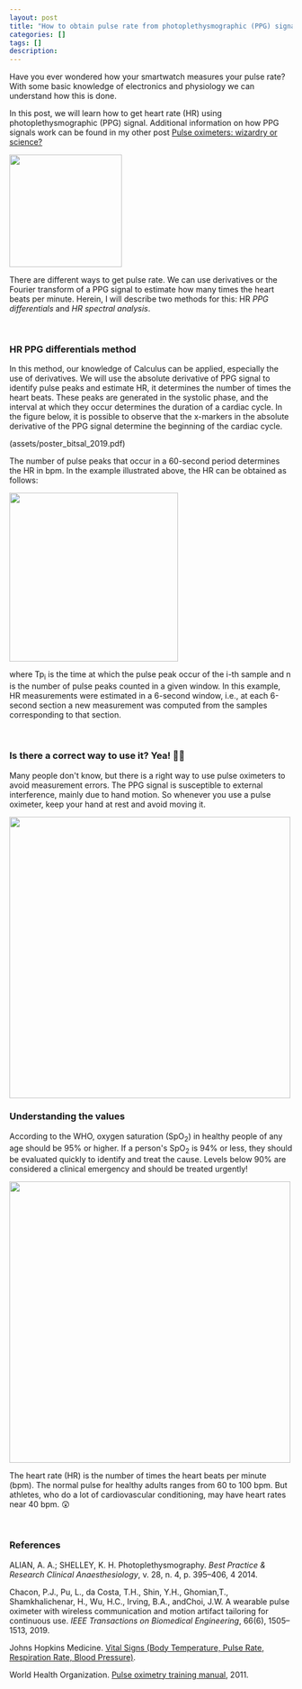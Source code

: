 ```yaml
---
layout: post
title: "How to obtain pulse rate from photoplethysmographic (PPG) signal?"
categories: []
tags: []
description:
---
```


Have you ever wondered how your smartwatch measures your pulse rate? With some basic knowledge of electronics and physiology we can understand how this is done.

In this post, we will learn how to get heart rate (HR) using photoplethysmographic (PPG) signal. Additional information on how PPG signals work can be found in my other post [Pulse oximeters: wizardry or science?](https://ccaique-lima.github.io/webpage/2022/03/05/pulse-oximeter/)

<img src="https://raw.githubusercontent.com/ccaique-lima/webpage/gh-pages/assets/wearing_smartwatch.jpg" width="200px" height="auto">

There are different ways to get pulse rate. We can use derivatives or the Fourier transform of a PPG signal to estimate how many times the heart beats per minute. Herein, I will describe two methods for this: HR _PPG differentials_ and _HR spectral analysis_.

<br>

### HR PPG differentials method

In this method, our knowledge of Calculus can be applied, especially the use of derivatives. We will use the absolute derivative of PPG signal to identify pulse peaks and estimate HR, it determines the number of times the heart beats. These peaks are generated in the systolic phase, and the interval at which they occur determines the duration of a cardiac cycle. In the figure below, it is possible to observe that the x-markers in the absolute derivative of the PPG signal determine the beginning of the cardiac cycle.

(assets/poster_bitsal_2019.pdf)

The number of pulse peaks that occur in a 60-second period determines the HR in bpm. In the example illustrated above, the HR can be obtained as follows:

<img src="https://raw.githubusercontent.com/ccaique-lima/webpage/gh-pages/assets/hr_ppg_diff_equation.png" width="300px" height="auto">

where Tp<sub>i</sub> is the time at which the pulse peak occur of the i-th sample and n is the number of pulse peaks counted in a given window. In this example, HR measurements were estimated in a 6-second window, i.e., at each 6-second section a new measurement was computed from the samples corresponding to that section.



<br>

### Is there a correct way to use it? Yea! 👍🏽

Many people don't know, but there is a right way to use pulse oximeters to avoid measurement errors. The PPG signal is susceptible to external interference, mainly due to hand motion. So whenever you use a pulse oximeter, keep your hand at rest and avoid moving it.

<img src="https://raw.githubusercontent.com/ccaique-lima/webpage/gh-pages/assets/michelangelo_oximeter.png" width="500px" height="auto">

<br>

### Understanding the values

According to the WHO, oxygen saturation (SpO<sub>2</sub>) in healthy people of any age should be 95% or higher. If a person's SpO<sub>2</sub> is 94% or less, they should be evaluated quickly to identify and treat the cause. Levels below 90% are considered a clinical emergency and should be treated urgently!

<img src="https://raw.githubusercontent.com/ccaique-lima/webpage/gh-pages/assets/spo2_level.png" width="500px" height="auto">

The heart rate (HR) is the number of times the heart beats per minute (bpm). The normal pulse for healthy adults ranges from 60 to 100 bpm. But athletes, who do a lot of cardiovascular conditioning, may have heart rates near 40 bpm. 😲

<br>

### References

ALIAN, A. A.; SHELLEY, K. H. Photoplethysmography. _Best Practice & Research Clinical Anaesthesiology_, v. 28, n. 4, p. 395–406, 4 2014.

Chacon, P.J., Pu, L., da Costa, T.H., Shin, Y.H., Ghomian,T., Shamkhalichenar, H., Wu, H.C., Irving, B.A., andChoi, J.W. A wearable pulse oximeter with wireless  communication and motion artifact tailoring for continuous use. _IEEE Transactions on Biomedical Engineering_, 66(6), 1505–1513, 2019.

Johns Hopkins Medicine. [Vital Signs (Body Temperature, Pulse Rate, Respiration Rate, Blood Pressure)](https://www.hopkinsmedicine.org/health/conditions-and-diseases/vital-signs-body-temperature-pulse-rate-respiration-rate-blood-pressure).

World Health Organization. [Pulse oximetry training manual](https://www.who.int/patientsafety/safesurgery/pulse_oximetry/who_ps_pulse_oxymetry_training_manual_en.pdf), 2011.




